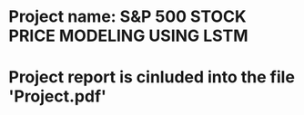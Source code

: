 #
# Project name: S&P 500 STOCK PRICE MODELING USING LSTM
# Project report is cinluded into the file 'Project.pdf'
